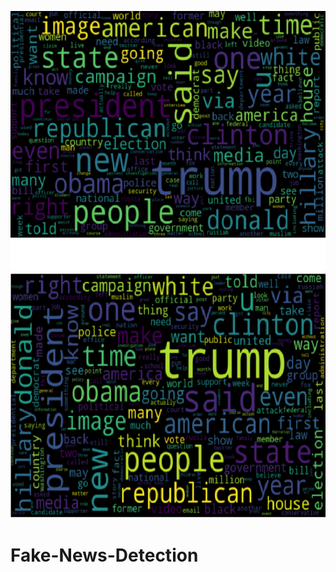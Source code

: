 ![](https://github.com/PrachiPatel15/Fake-News-Detection/blob/main/wordcloud(true).png)![](https://github.com/PrachiPatel15/Fake-News-Detection/blob/main/wordcloud(fake).png)
# Fake-News-Detection
